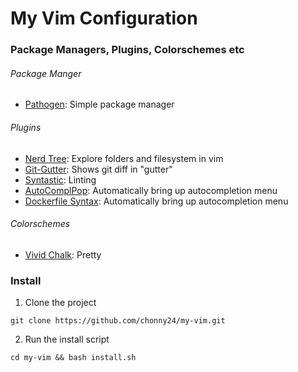 # My Vim Configuration
### Package Managers, Plugins, Colorschemes etc
###### Package Manger
* [Pathogen](https://github.com/tpope/vim-pathogen): Simple package manager

###### Plugins
* [Nerd Tree](https://github.com/scrooloose/nerdtree): Explore folders and filesystem in vim
* [Git-Gutter](https://github.com/airblade/vim-gitgutter): Shows git diff in "gutter"
* [Syntastic](https://github.com/scrooloose/syntastic): Linting
* [AutoComplPop](http://www.vim.org/scripts/script.php?script_id=1879): Automatically bring up autocompletion menu
* [Dockerfile Syntax](https://github.com/ekalinin/Dockerfile.vim): Automatically bring up autocompletion menu

###### Colorschemes
* [Vivid Chalk](https://github.com/tpope/vim-vividchalk): Pretty

### Install
1) Clone the project

`git clone https://github.com/chonny24/my-vim.git`

2) Run the install script

`cd my-vim && bash install.sh`
